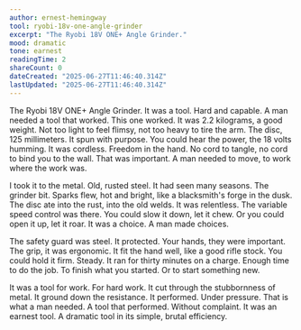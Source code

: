 ```yaml
---
author: ernest-hemingway
tool: ryobi-18v-one-angle-grinder
excerpt: "The Ryobi 18V ONE+ Angle Grinder."
mood: dramatic
tone: earnest
readingTime: 2
shareCount: 0
dateCreated: "2025-06-27T11:46:40.314Z"
lastUpdated: "2025-06-27T11:46:40.314Z"
---
```


The Ryobi 18V ONE+ Angle Grinder. It was a tool. Hard and capable. A man needed a tool that worked. This one worked. It was 2.2 kilograms, a good weight. Not too light to feel flimsy, not too heavy to tire the arm. The disc, 125 millimeters. It spun with purpose. You could hear the power, the 18 volts humming. It was cordless. Freedom in the hand. No cord to tangle, no cord to bind you to the wall. That was important. A man needed to move, to work where the work was.

I took it to the metal. Old, rusted steel. It had seen many seasons. The grinder bit. Sparks flew, hot and bright, like a blacksmith's forge in the dusk. The disc ate into the rust, into the old welds. It was relentless. The variable speed control was there. You could slow it down, let it chew. Or you could open it up, let it roar. It was a choice. A man made choices.

The safety guard was steel. It protected. Your hands, they were important. The grip, it was ergonomic. It fit the hand well, like a good rifle stock. You could hold it firm. Steady. It ran for thirty minutes on a charge. Enough time to do the job. To finish what you started. Or to start something new.

It was a tool for work. For hard work. It cut through the stubbornness of metal. It ground down the resistance. It performed. Under pressure. That is what a man needed. A tool that performed. Without complaint. It was an earnest tool. A dramatic tool in its simple, brutal efficiency.
